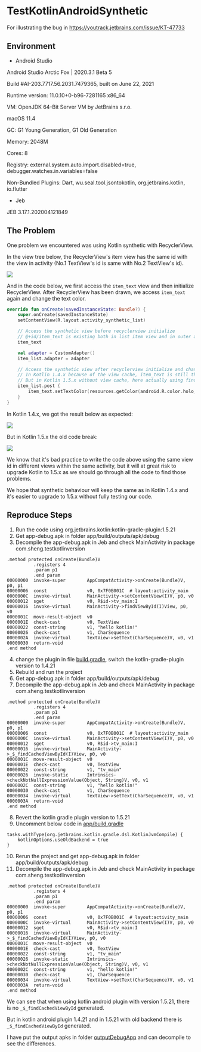 # TestKotlinAndroidSynthetic
For illustrating the bug in https://youtrack.jetbrains.com/issue/KT-47733

## Environment
* Android Studio

Android Studio Arctic Fox | 2020.3.1 Beta 5

Build #AI-203.7717.56.2031.7479365, built on June 22, 2021

Runtime version: 11.0.10+0-b96-7281165 x86_64

VM: OpenJDK 64-Bit Server VM by JetBrains s.r.o.

macOS 11.4

GC: G1 Young Generation, G1 Old Generation

Memory: 2048M

Cores: 8

Registry: external.system.auto.import.disabled=true, debugger.watches.in.variables=false

Non-Bundled Plugins: Dart, wu.seal.tool.jsontokotlin, org.jetbrains.kotlin, io.flutter

* Jeb 

JEB 3.17.1.202004121849

## The Problem

One problem we encountered was using Kotlin synthetic with RecyclerView.

In the view tree below, the RecyclerView's item view has the same id with the view in activity (No.1 TextView's id is same with No.2 TextView's id).

![](https://raw.githubusercontent.com/shenguojun/ImageServer/master/uPic/image-20210721154205755.png)

And in the code below, we first access the `item_text` view and then initialize RecyclerView. After RecyclerView has been drawn, we access `item_text` again and change the text color.

```kotlin
override fun onCreate(savedInstanceState: Bundle?) {
    super.onCreate(savedInstanceState)
    setContentView(R.layout.activity_synthetic_list)

    // Access the synthetic view before recyclerview initialize
    // @+id/item_text is existing both in list item view and in outer activity layout
    item_text

    val adapter = CustomAdapter()
    item_list.adapter = adapter

    // Access the synthetic view after recyclerview initialize and change the text color
    // In Kotlin 1.4.x because of the view cache, item_text is still the outer TextView
    // But in Kotlin 1.5.x without view cache, here actually using findViewById and get the first item in recyclerView
    item_list.post {
        item_text.setTextColor(resources.getColor(android.R.color.holo_purple))
    }
}
```

In Kotlin 1.4.x, we got the result below as expected:

![](https://raw.githubusercontent.com/shenguojun/TestKotlinAndroidSynthetic/main/outputDebugApp/buildUsingKotlin1.4.21/kotlin1.4result.png)

But in Kotlin 1.5.x the old code break:

![](https://raw.githubusercontent.com/shenguojun/TestKotlinAndroidSynthetic/main/outputDebugApp/buildUsingKotlin1.5.21/kotlin1.5result.png)

We know that it's bad practice to write the code above using the same view id in different views within the same activity, but it will at great risk to upgrade Kotlin to 1.5.x as we should go through all the code to find those problems. 

We hope that synthetic behaviour will keep the same as in Kotlin 1.4.x and it's easier to upgrade to 1.5.x without fully testing our code.


## Reproduce Steps

1. Run the code using org.jetbrains.kotlin:kotlin-gradle-plugin:1.5.21
2. Get app-debug.apk in folder app/build/outputs/apk/debug
3. Decompile the app-debug.apk in Jeb and check MainActivity in package com.sheng.testkotlinversion
```
.method protected onCreate(Bundle)V
          .registers 4
          .param p1
          .end param
00000000  invoke-super        AppCompatActivity->onCreate(Bundle)V, p0, p1
00000006  const               v0, 0x7F0B001C  # layout:activity_main
0000000C  invoke-virtual      MainActivity->setContentView(I)V, p0, v0
00000012  sget                v0, R$id->tv_main:I
00000016  invoke-virtual      MainActivity->findViewById(I)View, p0, v0
0000001C  move-result-object  v0
0000001E  check-cast          v0, TextView
00000022  const-string        v1, "hello kotlin!"
00000026  check-cast          v1, CharSequence
0000002A  invoke-virtual      TextView->setText(CharSequence)V, v0, v1
00000030  return-void
.end method
```

4. change the plugin in file [build.gradle](https://github.com/shenguojun/TestKotlinAndroidSynthetic/blob/main/build.gradle), switch the kotlin-gradle-plugin version to 1.4.21
5. Rebuild and run the project
6. Get app-debug.apk in folder app/build/outputs/apk/debug
7. Decompile the app-debug.apk in Jeb and check MainActivity in package com.sheng.testkotlinversion
```
.method protected onCreate(Bundle)V
          .registers 4
          .param p1
          .end param
00000000  invoke-super        AppCompatActivity->onCreate(Bundle)V, p0, p1
00000006  const               v0, 0x7F0B001C  # layout:activity_main
0000000C  invoke-virtual      MainActivity->setContentView(I)V, p0, v0
00000012  sget                v0, R$id->tv_main:I
00000016  invoke-virtual      MainActivity->_$_findCachedViewById(I)View, p0, v0
0000001C  move-result-object  v0
0000001E  check-cast          v0, TextView
00000022  const-string        v1, "tv_main"
00000026  invoke-static       Intrinsics->checkNotNullExpressionValue(Object, String)V, v0, v1
0000002C  const-string        v1, "hello kotlin!"
00000030  check-cast          v1, CharSequence
00000034  invoke-virtual      TextView->setText(CharSequence)V, v0, v1
0000003A  return-void
.end method
```

8. Revert the kotlin gradle plugin version to 1.5.21
9. Uncomment below code in [app/build.gradle](https://github.com/shenguojun/TestKotlinAndroidSynthetic/blob/main/app/build.gradle)
```
tasks.withType(org.jetbrains.kotlin.gradle.dsl.KotlinJvmCompile) {
    kotlinOptions.useOldBackend = true
}
```
10. Rerun the project and get app-debug.apk in folder app/build/outputs/apk/debug
11. Decompile the app-debug.apk in Jeb and check MainActivity in package com.sheng.testkotlinversion
```
.method protected onCreate(Bundle)V
          .registers 4
          .param p1
          .end param
00000000  invoke-super        AppCompatActivity->onCreate(Bundle)V, p0, p1
00000006  const               v0, 0x7F0B001C  # layout:activity_main
0000000C  invoke-virtual      MainActivity->setContentView(I)V, p0, v0
00000012  sget                v0, R$id->tv_main:I
00000016  invoke-virtual      MainActivity->_$_findCachedViewById(I)View, p0, v0
0000001C  move-result-object  v0
0000001E  check-cast          v0, TextView
00000022  const-string        v1, "tv_main"
00000026  invoke-static       Intrinsics->checkNotNullExpressionValue(Object, String)V, v0, v1
0000002C  const-string        v1, "hello kotlin!"
00000030  check-cast          v1, CharSequence
00000034  invoke-virtual      TextView->setText(CharSequence)V, v0, v1
0000003A  return-void
.end method
```

We can see that when using kotlin android plugin with version 1.5.21, there is no `_$_findCachedViewById` generated.

But in kotlin android plugin 1.4.21 and in 1.5.21 with old backend there is `_$_findCachedViewById` generated.

I have put the output apks in folder [outputDebugApp](https://github.com/shenguojun/TestKotlinAndroidSynthetic/tree/main/outputDebugApp) and can decompile to see the differences.


